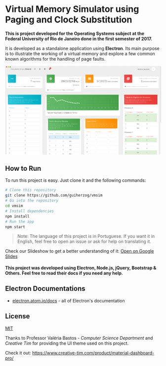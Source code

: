 # Virtual Memory Simulator using Paging and Clock Substitution

**This is project developed for the Operating Systems subject at the Federal University of Rio de Janeiro done in the first semester of 2017.**

It is developed as a standalone application using **Electron**. Its main purpose is to illustrate the working of a virtual memory and explore a few common known algorithms for the handling of page faults.

![Image of Dashboard](https://github.com/guiherzog/vmsim/blob/master/assets/img/demo.png?raw=true)

## How to Run
To run this project is easy. Just clone it and the following commands:
```bash
# Clone this repository
git clone https://github.com/guiherzog/vmsim
# Go into the repository
cd vmsim
# Install dependencies
npm install
# Run the app
npm start
```

> Note: The language of this project is in Portuguese. If you want it in English, feel free to open an issue or ask for help on translating it.

Check our Slideshow to get a better understanding of it: [Open on Google Slides]( https://docs.google.com/presentation/d/1RkHYf1MC1XA6na4kNTl1VE2YlssxpOwJ6jb7c9DQ7oo/pub?start=false&loop=false&delayms=3000)

#### This project was developed using Electron, Node.js, jQuery, Bootstrap & Others. Feel free to read their docs if you need any help.

## Electron Documentations
- [electron.atom.io/docs](http://electron.atom.io/docs) - all of Electron's documentation

## License

[MIT](LICENSE.md)

Thanks to Professor Valéria Bastos - *Computer Science Department* and *Creative Tim* for providing the UI theme used on this project.

Check it out: https://www.creative-tim.com/product/material-dashboard-pro/
